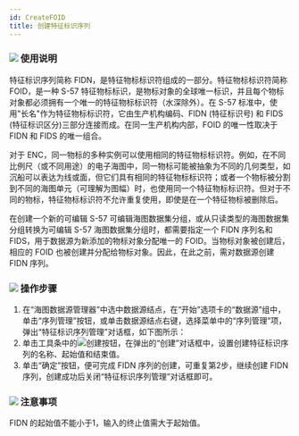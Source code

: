 ```yaml
---
id: CreateFOID
title: 创建特征标识序列
---
```

### ![](../../../img/read.gif) 使用说明

特征标识序列简称 FIDN，是特征物标标识符组成的一部分。特征物标标识符简称FOID，是一种 S-57 特征物标标识，是物标对象的全球唯一标识，并且每个物标对象都必须拥有一个唯一的特征物标标识符（水深除外）。在 S-57 标准中，使用"长名"作为特征物标标识符，它由生产机构编码、FIDN (特征标识号) 和 FIDS (特征标识区分)三部分连接而成。在同一生产机构内部，FOID 的唯一性取决于 FIDN 和 FIDS 的唯一组合。

对于 ENC，同一物标的多种实例可以使用相同的特征物标标识符。例如，在不同比例尺（或不同用途）的电子海图中，同一物标可能被抽象为不同的几何类型，如沉船可以表达为线或面，但它们具有相同的特征物标标识符；或者一个物标被分割到不同的海图单元（可理解为图幅）时，也使用同一个特征物标标识符。但对于不同的物标，特征物标标识符不允许重复使用，即使是在一个特征物标被删除后。

在创建一个新的可编辑 S-57 可编辑海图数据集分组，或从只读类型的海图数据集分组转换为可编辑 S-57 海图数据集分组时，都需要指定一个 FIDN 序列名和 FIDS，用于数据源为新添加的物标对象分配唯一的 FOID。当物标对象被创建后，相应的 FOID 也被创建并分配给物标对象。因此，在此之前，需对数据源创建 FIDN 序列。

### ![](../../../img/read.gif) 操作步骤

  1. 在“海图数据源管理器”中选中数据源结点，在“开始”选项卡的“数据源”组中，单击“序列管理”按钮，或单击数据源结点右键，选择菜单中的“序列管理”项，弹出“特征标识序列管理”对话框，如下图所示：
  2. 单击工具条中的![](../../../img/Add1.png)创建按钮，在弹出的“创建”对话框中，设置创建特征标识序列的名称、起始值和结束值。
  3. 单击“确定”按钮，便可完成 FIDN 序列的创建，可重复第2步，继续创建 FIDN 序列，创建成功后关闭“特征标识序列管理”对话框即可。

### ![](../../../img/note.png) 注意事项

FIDN 的起始值不能小于1，输入的终止值需大于起始值。